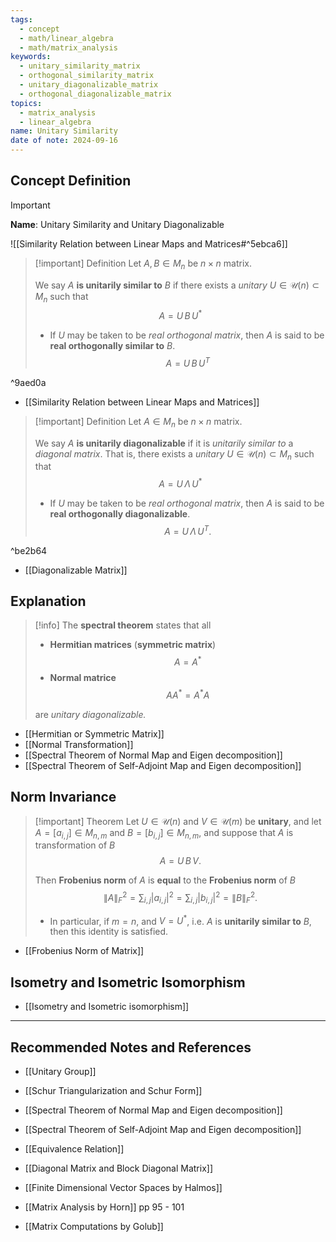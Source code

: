```yaml
---
tags:
  - concept
  - math/linear_algebra
  - math/matrix_analysis
keywords:
  - unitary_similarity_matrix
  - orthogonal_similarity_matrix
  - unitary_diagonalizable_matrix
  - orthogonal_diagonalizable_matrix
topics:
  - matrix_analysis
  - linear_algebra
name: Unitary Similarity
date of note: 2024-09-16
---
```


## Concept Definition

>[!important]
>**Name**: Unitary Similarity and Unitary Diagonalizable

![[Similarity Relation between Linear Maps and Matrices#^5ebca6]]

>[!important] Definition
>Let $A, B\in M_{n}$ be $n\times n$ matrix. 
>
>We say $A$ **is unitarily similar to** $B$ if there exists a *unitary* $U\in \mathcal{U}(n) \subset M_{n}$ such that 
>$$
> A = U\,B\,U^{*}
>$$
>- If $U$ may be taken to be *real orthogonal matrix*, then $A$ is said to be **real orthogonally similar to** $B$. $$A = U\,B\,U^{T}$$

^9aed0a

- [[Similarity Relation between Linear Maps and Matrices]]


>[!important] Definition
>Let $A \in M_{n}$ be $n\times n$ matrix. 
>
>We say $A$ **is unitarily diagonalizable**  if it is *unitarily similar to* a *diagonal matrix*. That is, there exists a *unitary* $U\in \mathcal{U}(n) \subset M_{n}$ such that 
>$$
> A = U\,\Lambda\,U^{*}
>$$
>- If $U$ may be taken to be *real orthogonal matrix*, then $A$ is said to be **real orthogonally diagonalizable**. $$A = U\,\Lambda\,U^{T}.$$

^be2b64

- [[Diagonalizable Matrix]]

## Explanation

>[!info]
>The **spectral theorem** states that all
>-  **Hermitian matrices** (**symmetric matrix**)  $$A = A^{*}$$
>-  **Normal matrice** $$AA^{*} = A^{*}A$$
>
>are *unitary diagonalizable.*

- [[Hermitian or Symmetric Matrix]]
- [[Normal Transformation]]
- [[Spectral Theorem of Normal Map and Eigen decomposition]]
- [[Spectral Theorem of Self-Adjoint Map and Eigen decomposition]]

## Norm Invariance 

>[!important] Theorem
>Let $U\in \mathcal{U}(n)$ and $V\in \mathcal{U}(m)$ be **unitary**, and let $A = [a_{i,j}]\in M_{n,m}$ and $B = [b_{i,j}]\in M_{n,m}$, and suppose that $A$ is transformation of $B$ $$A = U\,B\,V.$$
>
>Then **Frobenius norm** of $A$ is **equal** to the  **Frobenius norm** of $B$ 
>$$
>\lVert A \rVert_{F}^{2} = \sum_{i,j}|a_{i,j}|^2 = \sum_{i,j}|b_{i,j}|^2 = \lVert B \rVert_{F}^2.  
>$$
>- In particular, if $m=n$, and $V= U^{*}$, i.e. $A$ is **unitarily similar to** $B$, then this identity is satisfied.

- [[Frobenius Norm of Matrix]]




## Isometry and Isometric Isomorphism

- [[Isometry and Isometric isomorphism]]



-----------
##  Recommended Notes and References


- [[Unitary Group]]

- [[Schur Triangularization and Schur Form]]
- [[Spectral Theorem of Normal Map and Eigen decomposition]]
- [[Spectral Theorem of Self-Adjoint Map and Eigen decomposition]]
- [[Equivalence Relation]]

- [[Diagonal Matrix and Block Diagonal Matrix]]

- [[Finite Dimensional Vector Spaces by Halmos]]
- [[Matrix Analysis by Horn]] pp 95 - 101
- [[Matrix Computations by Golub]]